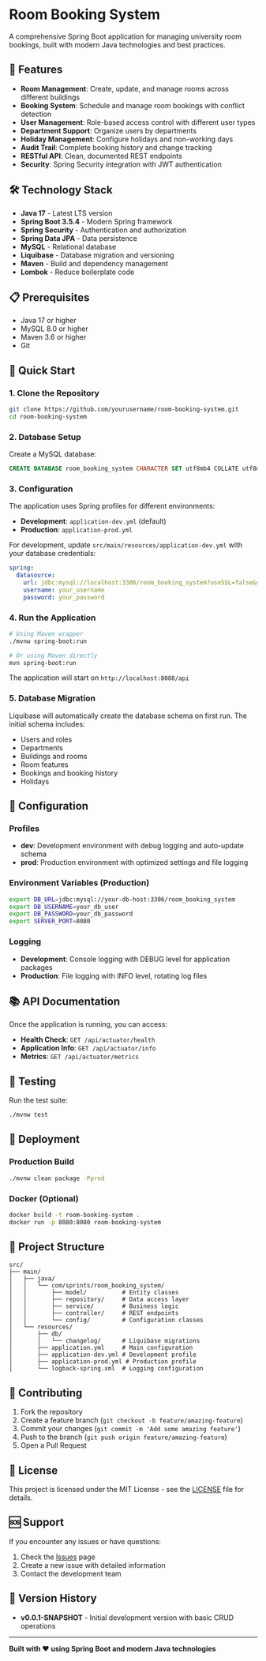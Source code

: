 # Room Booking System

A comprehensive Spring Boot application for managing university room bookings, built with modern Java technologies and best practices.

## 🚀 Features

- **Room Management**: Create, update, and manage rooms across different buildings
- **Booking System**: Schedule and manage room bookings with conflict detection
- **User Management**: Role-based access control with different user types
- **Department Support**: Organize users by departments
- **Holiday Management**: Configure holidays and non-working days
- **Audit Trail**: Complete booking history and change tracking
- **RESTful API**: Clean, documented REST endpoints
- **Security**: Spring Security integration with JWT authentication

## 🛠️ Technology Stack

- **Java 17** - Latest LTS version
- **Spring Boot 3.5.4** - Modern Spring framework
- **Spring Security** - Authentication and authorization
- **Spring Data JPA** - Data persistence
- **MySQL** - Relational database
- **Liquibase** - Database migration and versioning
- **Maven** - Build and dependency management
- **Lombok** - Reduce boilerplate code

## 📋 Prerequisites

- Java 17 or higher
- MySQL 8.0 or higher
- Maven 3.6 or higher
- Git

## 🚀 Quick Start

### 1. Clone the Repository

```bash
git clone https://github.com/yourusername/room-booking-system.git
cd room-booking-system
```

### 2. Database Setup

Create a MySQL database:

```sql
CREATE DATABASE room_booking_system CHARACTER SET utf8mb4 COLLATE utf8mb4_unicode_ci;
```

### 3. Configuration

The application uses Spring profiles for different environments:

- **Development**: `application-dev.yml` (default)
- **Production**: `application-prod.yml`

For development, update `src/main/resources/application-dev.yml` with your database credentials:

```yaml
spring:
  datasource:
    url: jdbc:mysql://localhost:3306/room_booking_system?useSSL=false&serverTimezone=UTC
    username: your_username
    password: your_password
```

### 4. Run the Application

```bash
# Using Maven wrapper
./mvnw spring-boot:run

# Or using Maven directly
mvn spring-boot:run
```

The application will start on `http://localhost:8080/api`

### 5. Database Migration

Liquibase will automatically create the database schema on first run. The initial schema includes:

- Users and roles
- Departments
- Buildings and rooms
- Room features
- Bookings and booking history
- Holidays

## 🔧 Configuration

### Profiles

- **dev**: Development environment with debug logging and auto-update schema
- **prod**: Production environment with optimized settings and file logging

### Environment Variables (Production)

```bash
export DB_URL=jdbc:mysql://your-db-host:3306/room_booking_system
export DB_USERNAME=your_db_user
export DB_PASSWORD=your_db_password
export SERVER_PORT=8080
```

### Logging

- **Development**: Console logging with DEBUG level for application packages
- **Production**: File logging with INFO level, rotating log files

## 📚 API Documentation

Once the application is running, you can access:

- **Health Check**: `GET /api/actuator/health`
- **Application Info**: `GET /api/actuator/info`
- **Metrics**: `GET /api/actuator/metrics`

## 🧪 Testing

Run the test suite:

```bash
./mvnw test
```

## 🚀 Deployment

### Production Build

```bash
./mvnw clean package -Pprod
```

### Docker (Optional)

```bash
docker build -t room-booking-system .
docker run -p 8080:8080 room-booking-system
```

## 📁 Project Structure

```
src/
├── main/
│   ├── java/
│   │   └── com/sprints/room_booking_system/
│   │       ├── model/          # Entity classes
│   │       ├── repository/     # Data access layer
│   │       ├── service/        # Business logic
│   │       ├── controller/     # REST endpoints
│   │       └── config/         # Configuration classes
│   └── resources/
│       ├── db/
│       │   └── changelog/      # Liquibase migrations
│       ├── application.yml     # Main configuration
│       ├── application-dev.yml # Development profile
│       ├── application-prod.yml # Production profile
│       └── logback-spring.xml  # Logging configuration
```

## 🤝 Contributing

1. Fork the repository
2. Create a feature branch (`git checkout -b feature/amazing-feature`)
3. Commit your changes (`git commit -m 'Add some amazing feature'`)
4. Push to the branch (`git push origin feature/amazing-feature`)
5. Open a Pull Request

## 📝 License

This project is licensed under the MIT License - see the [LICENSE](LICENSE) file for details.

## 🆘 Support

If you encounter any issues or have questions:

1. Check the [Issues](https://github.com/yourusername/room-booking-system/issues) page
2. Create a new issue with detailed information
3. Contact the development team

## 🔄 Version History

- **v0.0.1-SNAPSHOT** - Initial development version with basic CRUD operations

---

**Built with ❤️ using Spring Boot and modern Java technologies**
